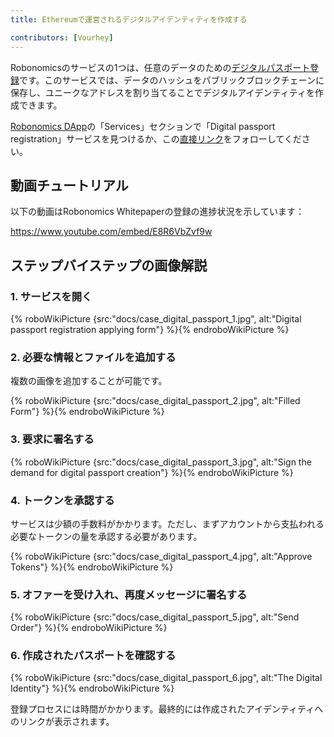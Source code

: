 ```yaml
---
title: Ethereumで運営されるデジタルアイデンティティを作成する

contributors: [Vourhey]
---
```


Robonomicsのサービスの1つは、任意のデータのための[デジタルパスポート登録](https://dapp.robonomics.network/#/passport/)です。このサービスでは、データのハッシュをパブリックブロックチェーンに保存し、ユニークなアドレスを割り当てることでデジタルアイデンティティを作成できます。

[Robonomics DApp](https://dapp.robonomics.network/)の「Services」セクションで「Digital passport registration」サービスを見つけるか、この[直接リンク](https://dapp.robonomics.network/#/passport/)をフォローしてください。


## 動画チュートリアル

以下の動画はRobonomics Whitepaperの登録の進捗状況を示しています：

https://www.youtube.com/embed/E8R6VbZvf9w

## ステップバイステップの画像解説

### 1. サービスを開く

{% roboWikiPicture {src:"docs/case_digital_passport_1.jpg", alt:"Digital passport registration applying form"} %}{% endroboWikiPicture %}

### 2. 必要な情報とファイルを追加する

複数の画像を追加することが可能です。

{% roboWikiPicture {src:"docs/case_digital_passport_2.jpg", alt:"Filled Form"} %}{% endroboWikiPicture %}

### 3. 要求に署名する

{% roboWikiPicture {src:"docs/case_digital_passport_3.jpg", alt:"Sign the demand for digital passport creation"} %}{% endroboWikiPicture %}


### 4. トークンを承認する

サービスは少額の手数料がかかります。ただし、まずアカウントから支払われる必要なトークンの量を承認する必要があります。

{% roboWikiPicture {src:"docs/case_digital_passport_4.jpg", alt:"Approve Tokens"} %}{% endroboWikiPicture %}

### 5. オファーを受け入れ、再度メッセージに署名する

{% roboWikiPicture {src:"docs/case_digital_passport_5.jpg", alt:"Send Order"} %}{% endroboWikiPicture %}

### 6. 作成されたパスポートを確認する

{% roboWikiPicture {src:"docs/case_digital_passport_6.jpg", alt:"The Digital Identity"} %}{% endroboWikiPicture %}

登録プロセスには時間がかかります。最終的には作成されたアイデンティティへのリンクが表示されます。